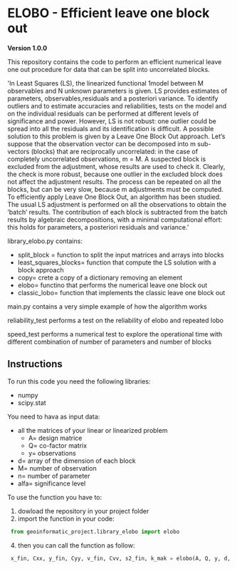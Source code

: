 # ELOBO - Efficient leave one block out 

**Version 1.0.0**

This repository contains the code to perform an efficient numerical leave one out procedure for data that can be split into uncorrelated blocks. 

'In Least Squares (LS), the linearized functional 1model between M observables and N unknown parameters is given. LS provides estimates of parameters, observables,residuals and a posteriori variance. To identify outliers and to estimate accuracies and reliabilities, tests on the model and on the individual residuals can be performed at different levels of significance and power. However, LS is not robust: one outlier could be spread into all the residuals and its identification is difficult.
A possible solution to this problem is given by a Leave One Block Out approach. Let’s suppose that the observation vector can be decomposed into m sub-vectors (blocks) that are reciprocally uncorrelated: in the case of completely uncorrelated observations, m = M. A suspected block is excluded from the adjustment, whose results are used to check it. Clearly, the check is more robust, because one outlier in the excluded block does not affect the adjustment results. 
The process can be repeated on all the blocks, but can be very slow, because m adjustments must be computed. To efficiently apply Leave One Block Out, an algorithm has been studied. The usual LS adjustment is performed on all the observations to obtain the ’batch’ results. The contribution of each block is subtracted from the batch results by algebraic decompositions, with a minimal computational effort: this holds for parameters, a posteriori residuals and variance.'

library_elobo.py contains:
- split_block = function to split the input matrices and arrays into blocks
- least_squares_blocks= function that compute the LS solution with a block approach
- copy= crete a copy of a dictionary removing an element
- elobo= functino that performs the numerical leave one block out
- classic_lobo= function that implements the classic leave one block out

main.py contains a very simple example of how the algorithm works

reliability_test performs a test on the reliability of elobo and repeated lobo

speed_test performs a numerical test to explore the operational time with different combination of number of parameters and number of blocks 

## Instructions
To run this code you need the following libraries:
- numpy
- scipy.stat

You need to hava as input data:
- all the matrices of your linear or linearized problem 
    - A= design matrice
    - Q= co-factor matrix
    - y= observations
- d= array of the dimension of each block
- M= number of observation
- n= number of parameter
- alfa= significance level

To use the function you have to:
1. dowload the repository in your project folder
2. import the function in your code:
```python
 from geoinformatic_project.library_elobo import elobo
```
4. then you can call the function as follow:
```python
 x_fin, Cxx, y_fin, Cyy, v_fin, Cvv, s2_fin, k_mak = elobo(A, Q, y, d, alfa, M, n)
```

